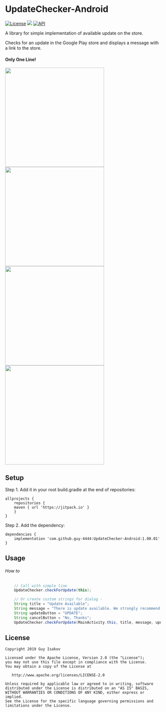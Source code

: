# UpdateChecker-Android
[![License](https://img.shields.io/badge/License-Apache%202.0-blue.svg)](https://github.com/vlad1m1r990/Lemniscate/blob/master/LICENSE)
[![](https://jitpack.io/v/guy-4444/UpdateChecker-Android.svg)](https://jitpack.io/#guy-4444/UpdateChecker-Android)
[![API](https://img.shields.io/badge/API-18%2B-green.svg?style=flat)]()

A library for simple implementation of available update on the store.

Checks for an update in the Google Play store and displays a message with a link to the store.

#### Only One Line!
<img src="https://raw.githubusercontent.com/guy-4444/SmartRateUsDialog-Android/master/sc_1.png" width="320">
<img src="https://raw.githubusercontent.com/guy-4444/SmartRateUsDialog-Android/master/sc_2.png" width="320">

<img src="https://raw.githubusercontent.com/guy-4444/SmartRateUsDialog-Android/master/sc_5.png" width="320">
<img src="https://raw.githubusercontent.com/guy-4444/SmartRateUsDialog-Android/master/sc_6.png" width="320">


## Setup
Step 1. Add it in your root build.gradle at the end of repositories:
```
allprojects {
    repositories {
	maven { url 'https://jitpack.io' }
    }
}
```

Step 2. Add the dependency:

```
dependencies {
    implementation 'com.github.guy-4444:UpdateChecker-Android:1.00.01'
}
```
## Usage

###### How to
```java
    // Call with simple line
    UpdateChecker.checkForUpdate(this);

    // Or create custom strings for dialog - 
    String title = "Update Available";
    String message = "There is update available. We strongly recommend you update to the latest version.";
    String updateButton = "UPDATE";
    String cancelButton = "No, Thanks";
    UpdateChecker.checkForUpdate(MainActivity.this, title, message, updateButton, cancelButton);

```

## License

    Copyright 2019 Guy Isakov

    Licensed under the Apache License, Version 2.0 (the "License");
    you may not use this file except in compliance with the License.
    You may obtain a copy of the License at

       http://www.apache.org/licenses/LICENSE-2.0

    Unless required by applicable law or agreed to in writing, software
    distributed under the License is distributed on an "AS IS" BASIS,
    WITHOUT WARRANTIES OR CONDITIONS OF ANY KIND, either express or implied.
    See the License for the specific language governing permissions and
    limitations under the License.


